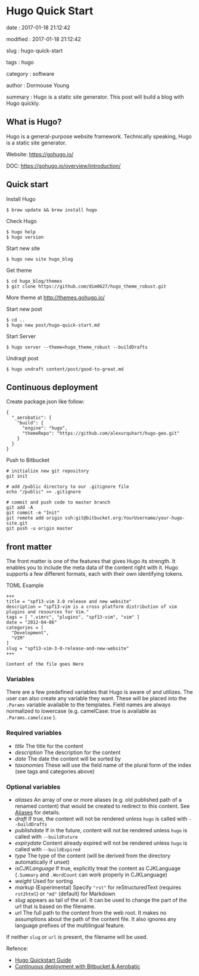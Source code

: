 Hugo Quick Start
================

date
:   2017-01-18 21:12:42

modified
:   2017-01-18 21:12:42

slug
:   hugo-quick-start

tags
:   hugo

category
:   software

author
:   Dormouse Young

summary
:   Hugo is a static site generator. This post will build a blog with
    Hugo quickly.

What is Hugo?
-------------

Hugo is a general-purpose website framework. Technically speaking, Hugo
is a static site generator.

Website: <https://gohugo.io/>

DOC: <https://gohugo.io/overview/introduction/>

Quick start
-----------

Install Hugo

    $ brew update && brew install hugo

Check Hugo

    $ hugo help
    $ hugo version

Start new site

    $ hugo new site hugo_blog

Get theme

    $ cd hugo_blog/themes
    $ git clone https://github.com/dim0627/hugo_theme_robust.git

More theme at <http://themes.gohugo.io/>

Start new post

    $ cd ..
    $ hugo new post/hugo-quick-start.md

Start Server

    $ hugo server --theme=hugo_theme_robust --buildDrafts

Undragt post

    $ hugo undraft content/post/good-to-great.md

Continuous deployment
---------------------

Create package.json like follow:

~~~~ {.sourceCode .json}
{
  "_aerobatic": {
    "build": {
      "engine": "hugo",
      "themeRepo": "https://github.com/alexurquhart/hugo-geo.git"
    }
  }
}
~~~~

Push to Bitbucket

    # initialize new git repository
    git init

    # add /public directory to our .gitignore file
    echo "/public" >> .gitignore

    # commit and push code to master branch
    git add -A
    git commit -m "Init"
    git remote add origin ssh:git@bitbucket.org:YourUsername/your-hugo-site.git
    git push -u origin master

front matter
------------

The front matter is one of the features that gives Hugo its strength. It
enables you to include the meta data of the content right with it. Hugo
supports a few different formats, each with their own identifying
tokens.

TOML Example

    +++
    title = "spf13-vim 3.0 release and new website"
    description = "spf13-vim is a cross platform distribution of vim plugins and resources for Vim."
    tags = [ ".vimrc", "plugins", "spf13-vim", "vim" ]
    date = "2012-04-06"
    categories = [
      "Development",
      "VIM"
    ]
    slug = "spf13-vim-3-0-release-and-new-website"
    +++

    Content of the file goes Here

### Variables

There are a few predefined variables that Hugo is aware of and utilizes.
The user can also create any variable they want. These will be placed
into the `.Params` variable available to the templates. Field names are
always normalized to lowercase (e.g. camelCase: true is available as
`.Params.camelcase` ).

### Required variables

-   *title* The title for the content
-   *description* The description for the content
-   *date* The date the content will be sorted by
-   *taxonomies* These will use the field name of the plural form of the
    index (see tags and categories above)

### Optional variables

-   *aliases* An array of one or more aliases (e.g. old published path
    of a renamed content) that would be created to redirect to this
    content. See [Aliases](https://gohugo.io/extras/aliases/) for
    details.
-   *draft* If true, the content will not be rendered unless `hugo` is
    called with `--buildDrafts`
-   *publishdate* If in the future, content will not be rendered unless
    `hugo` is called with `--buildFuture`
-   *expirydate* Content already expired will not be rendered unless
    `hugo` is called with `--buildExpired`
-   *type* The type of the content (will be derived from the directory
    automatically if unset)
-   *isCJKLanguage* If true, explicitly treat the content as CJKLanguage
    (`.Summary` and `.WordCount` can work properly in CJKLanguage)
-   *weight* Used for sorting
-   *markup* (Experimental) Specify `"rst"` for reStructuredText
    (requires `rst2html`) or `"md"` (default) for Markdown
-   *slug* appears as tail of the url. It can be used to change the part
    of the url that is based on the filename.
-   *url* The full path to the content from the web root. It makes no
    assumptions about the path of the content file. It also ignores any
    language prefixes of the multilingual feature.

If neither `slug` or `url` is present, the filename will be used.

Refence:

-   [Hugo Quickstart Guide](https://gohugo.io/overview/quickstart/)
-   [Continuous deployment with Bitbucket &
    Aerobatic](https://gohugo.io/tutorials/hosting-on-bitbucket/)

